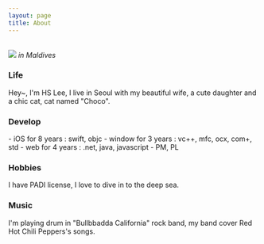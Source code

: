 ```yaml
---
layout: page
title: About
---
```


<br />

<div>
<img src="{{ site.baseurl }}/public/moldive.jpg" />
<i> in Maldives </i>
</div>

### Life

<p class="message">
  Hey~, I'm HS Lee,
  I live in Seoul with my beautiful wife, a cute daughter and a chic cat, cat named "Choco".
</p>


### Develop
<p class="message">
  - iOS for 8 years : swift, objc  
  - window for 3 years : vc++, mfc, ocx, com+, std  
  - web for 4 years : .net, java, javascript  
  - PM, PL  
</p>

### Hobbies
<p class="message">
  I have PADI license, I love to dive in to the deep sea.
</p>

### Music
<p class="message">
  I'm playing drum in "Bullbbadda California" rock band, my band cover Red Hot Chili Peppers's songs.
</p>

